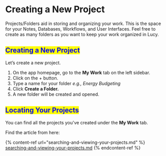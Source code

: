 # Creating a New Project

Projects/Folders aid in storing and organizing your work. This is the space for your Notes, Databases, Workflows, and User Interfaces. Feel free to create as many folders as you want to keep your work organized in Lucy.

## <mark style="color:blue;">Creating a New Project</mark>

Let’s create a new project.

1. On the app homepage, go to the **My Work** tab on the left sidebar.
2. Click on the + button.
3. Type a name for your folder _e.g., Energy Budgeting_
4. Click **Create a Folder.**
5. A new folder will be created and opened.

## <mark style="color:blue;">Locating Your Projects</mark>

You can find all the projects you've created under the **My Work** tab.

Find the article from here:

{% content-ref url="searching-and-viewing-your-projects.md" %}
[searching-and-viewing-your-projects.md](searching-and-viewing-your-projects.md)
{% endcontent-ref %}
